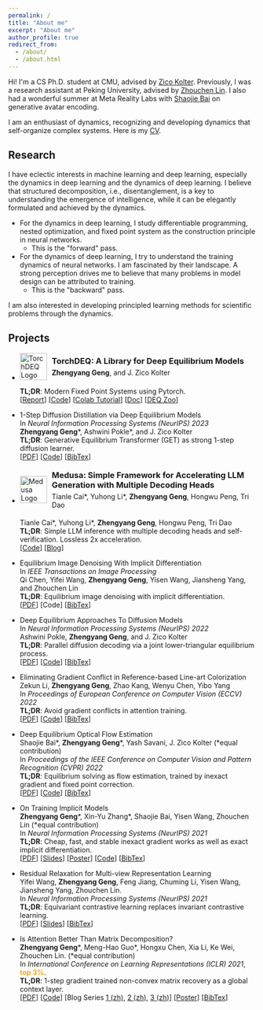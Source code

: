 ```yaml
---
permalink: /
title: "About me"
excerpt: "About me"
author_profile: true
redirect_from: 
  - /about/
  - /about.html
---
```


Hi! I'm a CS Ph.D. student at CMU, advised by [Zico Kolter](https://zicokolter.com/). Previously, I was a research assistant at Peking University, advised by [Zhouchen Lin](https://zhouchenlin.github.io/). I also had a wonderful summer at Meta Reality Labs with [Shaojie Bai](https://zicokolter.com/) on generative avatar encoding.

I am an enthusiast of dynamics, recognizing and developing dynamics that self-organize complex systems. Here is my [CV](https://www.overleaf.com/read/dggtmczgrysp).

Research
---------

I have eclectic interests in machine learning and deep learning, especially the dynamics in deep learning and the dynamics of deep learning. I believe that structured decomposition, i.e., disentanglement, is a key to understanding the emergence of intelligence, while it can be elegantly formulated and achieved by the dynamics.

- For the dynamics in deep learning, I study differentiable programming, nested optimization, and fixed point system as the construction principle in neural networks.
  - This is the "forward" pass.
- For the dynamics of deep learning, I try to understand the training dynamics of neural networks. I am fascinated by their landscape. A strong perception drives me to believe that many problems in model design can be attributed to training.
  - This is the "backward" pass.

I am also interested in developing principled learning methods for scientific problems through the dynamics.

Projects
---------

- <div style="display: flex; align-items: center; gap: 10px;">
    <img src="https://drive.google.com/uc?id=1tCXsv0yanvQqncB9ke8x6fCKonu4z4iB" alt="TorchDEQ Logo" width="55">
    <div>
      <h3 style="margin-bottom: 5px;margin-top: 5px;">TorchDEQ: A Library for Deep Equilibrium Models</h3>
      <p style="margin-top: 5px;margin-bottom: 5px"><strong>Zhengyang Geng</strong>, and J. Zico Kolter</p>
    </div>
  </div>

  **TL;DR**: Modern Fixed Point Systems using Pytorch. \
  [[Report](https://arxiv.org/abs/2310.18605)] [[Code](https://github.com/locuslab/get)] [[Colab Tutorial](https://colab.research.google.com/drive/12HiUnde7qLadeZGGtt7FITnSnbUmJr-I?usp=sharing)] [[Doc](https://torchdeq.readthedocs.io/en/latest/get_started.html)] [[DEQ Zoo](https://torchdeq.readthedocs.io/en/latest/deq-zoo/model.html)]

- 1-Step Diffusion Distillation via Deep Equilibrium Models \
  In *Neural Information Processing Systems (NeurIPS) 2023* \
  **Zhengyang Geng**\*, Ashwini Pokle\*, and J. Zico Kolter \
  **TL;DR**: Generative Equilibrium Transformer (GET) as strong 1-step diffusion learner. \
  [[PDF](https://openreview.net/pdf?id=f9eVDYrKXI)] [[Code](https://github.com/locuslab/get)] [[BibTex](https://github.com/Gsunshine/Gsunshine.github.io/blob/master/assets/bib/deq-diffusion.bib)] 

- <div style="display: flex; align-items: center; gap: 10px;">
    <img src="https://drive.google.com/uc?id=1xm2o4E-7d2Wmv7toMv8f4Gp3a2oBeqJu" alt="Medusa Logo" width="55">
    <div>
      <h3 style="margin-bottom: 5px;margin-top: 5px;">Medusa: Simple Framework for Accelerating LLM Generation with Multiple Decoding Heads</h3>
      <p style="margin-top: 5px;margin-bottom: 5px"> Tianle Cai*, Yuhong Li*, <strong>Zhengyang Geng</strong>, Hongwu Peng, Tri Dao</p>
    </div>
  </div>

  Tianle Cai\*, Yuhong Li\*, **Zhengyang Geng**, Hongwu Peng, Tri Dao \
  **TL;DR**: Simple LLM inference with multiple decoding heads and self-verification. Lossless 2x acceleration. \
  [[Code](https://github.com/FasterDecoding/Medusa)] [[Blog](https://sites.google.com/view/medusa-llm)]

- Equilibrium Image Denoising With Implicit Differentiation \
  In *IEEE Transactions on Image Processing* \
  Qi Chen, Yifei Wang, **Zhengyang Geng**, Yisen Wang, Jiansheng Yang, and Zhouchen Lin \
  **TL;DR**: Equilibrium image denoising with implicit differentiation. \
  [[PDF](https://ieeexplore.ieee.org/abstract/document/100705887)] [Code] [[BibTex](https://github.com/Gsunshine/Gsunshine.github.io/blob/master/assets/bib/nerd.bib)]

- Deep Equilibrium Approaches To Diffusion Models \
  In *Neural Information Processing Systems (NeurIPS) 2022* \
  Ashwini Pokle, **Zhengyang Geng**, and J. Zico Kolter \
  **TL;DR**: Parallel diffusion decoding via a joint lower-triangular equilibrium process. \
  [[PDF](https://arxiv.org/abs/2210.12867)] [[Code](https://github.com/locuslab/deq-ddim)] [[BibTex](https://github.com/Gsunshine/Gsunshine.github.io/blob/master/assets/bib/deq-diffusion.bib)] 

- Eliminating Gradient Conflict in Reference-based Line-art Colorization \
  Zekun Li, **Zhengyang Geng**, Zhao Kang, Wenyu Chen, Yibo Yang \
  In *Proceedings of European Conference on Computer Vision (ECCV) 2022* \
  **TL;DR**: Avoid gradient conflicts in attention training. \
  [[PDF](https://arxiv.org/abs/2207.06095)] [[Code](https://github.com/kunkun0w0/SGA)] [[BibTex](https://github.com/Gsunshine/Gsunshine.github.io/blob/master/assets/bib/sga.bib)]

- Deep Equilibrium Optical Flow Estimation \
  Shaojie Bai\*, **Zhengyang Geng**\*, Yash Savani, J. Zico Kolter
  (\*equal contribution) \
  In *Proceedings of the IEEE Conference on Computer Vision and Pattern Recognition (CVPR) 2022* \
  **TL;DR**: Equilibrium solving as flow estimation, trained by inexact gradient and fixed point correction. \
  [[PDF](https://arxiv.org/abs/2204.08442)] [[Code](https://github.com/locuslab/deq-flow)] [[BibTex](https://github.com/Gsunshine/Gsunshine.github.io/blob/master/assets/bib/deq-flow.bib)] 

- On Training Implicit Models \
  **Zhengyang Geng**\*, Xin-Yu Zhang\*, Shaojie Bai, Yisen Wang, Zhouchen Lin
  (\*equal contribution) \
  In *Neural Information Processing Systems (NeurIPS) 2021* \
  **TL;DR**: Cheap, fast, and stable inexact gradient works as well as exact implicit differentiation. \
  [[PDF](https://arxiv.org/pdf/2111.05177.pdf)] [[Slides](https://github.com/Gsunshine/Gsunshine.github.io/blob/master/assets/slides/2021_NeurIPS_On_Training_Implicit_Models_slides.pdf)] [[Poster](https://github.com/Gsunshine/Gsunshine.github.io/blob/master/assets/poster/2021_NeurIPS_On_Training_Implicit_Models_poster.pdf)] [[Code](https://github.com/Gsunshine/phantom_grad)] [[BibTex](https://github.com/Gsunshine/Gsunshine.github.io/blob/master/assets/bib/phantom_grad.bib)] 

- Residual Relaxation for Multi-view Representation Learning \
  Yifei Wang, **Zhengyang Geng**, Feng Jiang, Chuming Li, Yisen Wang, Jiansheng Yang, Zhouchen Lin. \
  In *Neural Information Processing Systems (NeurIPS) 2021* \
  **TL;DR**: Equivariant contrastive learning replaces invariant contrastive learning. \
  [[PDF](https://arxiv.org/pdf/2110.15348.pdf)] [[Slides](https://yifeiwang77.github.io/files/slides/NeurIPS2021_Prelax_slides.pdf)] [[BibTex](https://github.com/Gsunshine/Gsunshine.github.io/blob/master/assets/bib/prelax.bib)]

- Is Attention Better Than Matrix Decomposition? \
  **Zhengyang Geng**\*, Meng-Hao Guo\*, Hongxu Chen, Xia Li, Ke Wei, Zhouchen Lin.
  (\*equal contribution) \
  In *International Conference on Learning Representations (ICLR) 2021*, **<font color='orange'>top 3%</font>**. \
  **TL;DR**: 1-step gradient trained non-convex matrix recovery as a global context layer. \
  [[PDF](https://arxiv.org/pdf/2109.04553.pdf)] [[Code](https://github.com/Gsunshine/Enjoy-Hamburger)] [Blog Series [1 (zh)](https://zhuanlan.zhihu.com/p/369769485), [2 (zh)](https://zhuanlan.zhihu.com/p/369855045), [3 (zh)](https://zhuanlan.zhihu.com/p/370410446)] [[Poster](https://github.com/Gsunshine/Gsunshine.github.io/blob/master/assets/poster/2021_ICLR_Ham_poster.png)] [[BibTex](https://github.com/Gsunshine/Gsunshine.github.io/blob/master/assets/bib/ham.bib)] 

  
  
